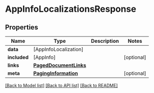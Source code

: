 # AppInfoLocalizationsResponse

## Properties
Name | Type | Description | Notes
------------ | ------------- | ------------- | -------------
**data** | [AppInfoLocalization] |  | 
**included** | [AppInfo] |  | [optional] 
**links** | [**PagedDocumentLinks**](PagedDocumentLinks.md) |  | 
**meta** | [**PagingInformation**](PagingInformation.md) |  | [optional] 

[[Back to Model list]](../README.md#documentation-for-models) [[Back to API list]](../README.md#documentation-for-api-endpoints) [[Back to README]](../README.md)


